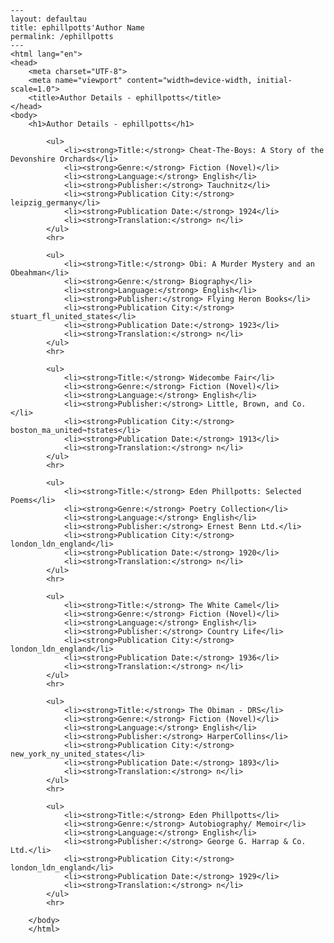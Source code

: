 
    ---
    layout: defaultau
    title: ephillpotts'Author Name 
    permalink: /ephillpotts
    ---
    <html lang="en">
    <head>
        <meta charset="UTF-8">
        <meta name="viewport" content="width=device-width, initial-scale=1.0">
        <title>Author Details - ephillpotts</title>
    </head>
    <body>
        <h1>Author Details - ephillpotts</h1>
        
            <ul>
                <li><strong>Title:</strong> Cheat-The-Boys: A Story of the Devonshire Orchards</li>
                <li><strong>Genre:</strong> Fiction (Novel)</li>
                <li><strong>Language:</strong> English</li>
                <li><strong>Publisher:</strong> Tauchnitz</li>
                <li><strong>Publication City:</strong> leipzig_germany</li>
                <li><strong>Publication Date:</strong> 1924</li>
                <li><strong>Translation:</strong> n</li>
            </ul>
            <hr>
            
            <ul>
                <li><strong>Title:</strong> Obi: A Murder Mystery and an Obeahman</li>
                <li><strong>Genre:</strong> Biography</li>
                <li><strong>Language:</strong> English</li>
                <li><strong>Publisher:</strong> Flying Heron Books</li>
                <li><strong>Publication City:</strong> stuart_fl_united_states</li>
                <li><strong>Publication Date:</strong> 1923</li>
                <li><strong>Translation:</strong> n</li>
            </ul>
            <hr>
            
            <ul>
                <li><strong>Title:</strong> Widecombe Fair</li>
                <li><strong>Genre:</strong> Fiction (Novel)</li>
                <li><strong>Language:</strong> English</li>
                <li><strong>Publisher:</strong> Little, Brown, and Co.</li>
                <li><strong>Publication City:</strong> boston_ma_united¬†states</li>
                <li><strong>Publication Date:</strong> 1913</li>
                <li><strong>Translation:</strong> n</li>
            </ul>
            <hr>
            
            <ul>
                <li><strong>Title:</strong> Eden Phillpotts: Selected Poems</li>
                <li><strong>Genre:</strong> Poetry Collection</li>
                <li><strong>Language:</strong> English</li>
                <li><strong>Publisher:</strong> Ernest Benn Ltd.</li>
                <li><strong>Publication City:</strong> london_ldn_england</li>
                <li><strong>Publication Date:</strong> 1920</li>
                <li><strong>Translation:</strong> n</li>
            </ul>
            <hr>
            
            <ul>
                <li><strong>Title:</strong> The White Camel</li>
                <li><strong>Genre:</strong> Fiction (Novel)</li>
                <li><strong>Language:</strong> English</li>
                <li><strong>Publisher:</strong> Country Life</li>
                <li><strong>Publication City:</strong> london_ldn_england</li>
                <li><strong>Publication Date:</strong> 1936</li>
                <li><strong>Translation:</strong> n</li>
            </ul>
            <hr>
            
            <ul>
                <li><strong>Title:</strong> The Obiman - DRS</li>
                <li><strong>Genre:</strong> Fiction (Novel)</li>
                <li><strong>Language:</strong> English</li>
                <li><strong>Publisher:</strong> HarperCollins</li>
                <li><strong>Publication City:</strong> new_york_ny_united_states</li>
                <li><strong>Publication Date:</strong> 1893</li>
                <li><strong>Translation:</strong> n</li>
            </ul>
            <hr>
            
            <ul>
                <li><strong>Title:</strong> Eden Phillpotts</li>
                <li><strong>Genre:</strong> Autobiography/ Memoir</li>
                <li><strong>Language:</strong> English</li>
                <li><strong>Publisher:</strong> George G. Harrap & Co. Ltd.</li>
                <li><strong>Publication City:</strong> london_ldn_england</li>
                <li><strong>Publication Date:</strong> 1929</li>
                <li><strong>Translation:</strong> n</li>
            </ul>
            <hr>
            
        </body>
        </html>
        